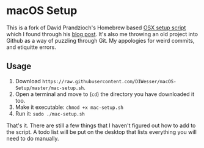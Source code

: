 # macOS Setup

This is a fork of David Prandzioch's Homebrew based [OSX setup script](https://gist.github.com/dprandzioch/84f44e3c271d3c4cf3865969c97244a3) which I found through his [blog post](https://www.davd.eu/os-x-automated-provisioning-using-homebrew-and-cask/). It's also me throwing an old project into Github as a way of puzzling through Git. My appologies for weird commits, and etiquitte errors. 

## Usage

1. Download `https://raw.githubusercontent.com/DIWesser/macOS-Setup/master/mac-setup.sh`.
2. Open a terminal and move to (`cd`) the directory you have downloaded it too.
3. Make it executable: `chmod +x mac-setup.sh`
4. Run it: `sudo ./mac-setup.sh`

That's it. There are still a few things that I haven't figured out how to add to the script. A todo list will be put on the desktop that lists everything you will need to do manually.  
